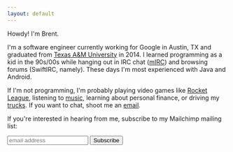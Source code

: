 ```yaml
---
layout: default
---
```


Howdy! I'm Brent.

I'm a software engineer currently working for Google in Austin, TX and
graduated from [Texas A&amp;M University](http://www.tamu.edu) in 2014. I
learned programming as a kid in the 90s/00s while hanging out in IRC chat ([mIRC](https://en.wikipedia.org/wiki/MIRC_scripting_language)) and browsing forums (SwiftIRC, namely). These days I'm most experienced with Java and Android.

If I'm not programming, I'm probably playing video games like
[Rocket League](https://rocketleague.tracker.network/profile/steam/76561198099061550),
listening to [music](https://www.last.fm/user/brentwalther), learning about
personal finance, or driving my [trucks](/trucks). If you want to chat, shoot me an
[email](mailto:brent@walther.io).

If you're interested in hearing from me, subscribe to my Mailchimp mailing list:

<div id="mc_embed_signup">
  <form action="https://brentwalther.us20.list-manage.com/subscribe/post?u=ed16f148131e1569d3a16bd5a&id=af448a4a3f" method="post" id="mc-embedded-subscribe-form" name="mc-embedded-subscribe-form" target="_blank" novalidate>
    <input type="email" value="" name="EMAIL" class="email" id="mce-EMAIL" placeholder="email address" required>
    <input type="hidden" name="b_ed16f148131e1569d3a16bd5a_af448a4a3f" tabindex="-1" value="">
    <button type="submit" value="Subscribe" name="subscribe" id="mc-embedded-subscribe">Subscribe</button>
  </form>
</div>
